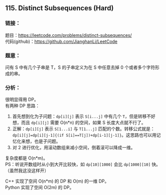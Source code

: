 ## 115. Distinct Subsequences (Hard)  
  
### **链接**：  
题目：https://leetcode.com/problems/distinct-subsequences/  
代码(github)：https://github.com/JianghanLi/LeetCode  
  
### **题意**：  
问有 S 中有几个子串是 T，S 的子串定义为在 S 中任意去掉 0 个或者多个字符形成的串。  
  
### **分析**：  
  
很明显得用 DP。  
有两种 DP 思路：  
  
1. 首先想到化为子问题：`dp[i][j]` 表示 `S[i...j]` 中有几个 `T`，但是转移不好想，而且 `dp[i][j]` 需要 O(n*n) 的空间，如果 S 长度大点就不行了。  
2. 正解：`dp[i][j]` 表示 `S[1...i]` 与 `T[1...j]` 匹配的个数。转移公式就是：`dp[i][j]=dp[i][j-1]{(if S[i]==T[j])+dp[i-1][j-1]}`。这思路也可以用记忆化来想，也是子问题。  
3. 对 2 进行优化，用滚动数组来减小空间，倒着滚可以降成一维。  
  
复杂度都是 O(n*m)。  
PS：听说开数组时从小到大开比较快，如 `dp[10][1000]` 会比 `dp[1000][10]` 快。（虽然我这没这样开）  
  
C++ 实现了空间 O(n*m) 的 DP 和 O(m) 的一维 DP。  
Python 实现了空间 O(2m) 的 DP。  
